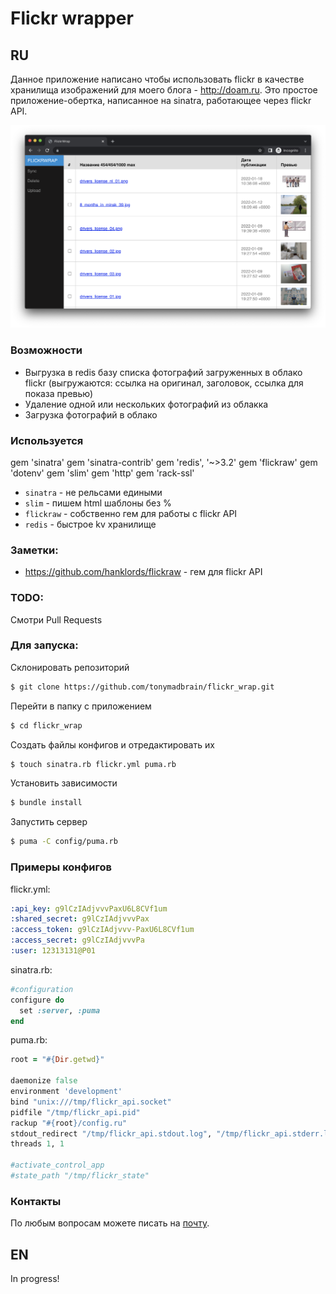 # Flickr wrapper

## RU

Данное приложение написано чтобы использовать flickr в качестве хранилища
изображений для моего блога - http://doam.ru. Это простое приложение-обертка,
написанное на sinatra, работающее через flickr API.

![Main page](https://github.com/tonymadbrain/flickr_wrap/blob/master/screenshot.png "Main page")

### Возможности

* Выгрузка в redis базу списка фотографий загруженных в облако flickr
(выгружаются: ссылка на оригинал, заголовок, ссылка для показа превью)
* Удаление одной или нескольких фотографий из облакка
* Загрузка фотографий в облако

### Используется

gem 'sinatra'
gem 'sinatra-contrib'
gem 'redis', '~>3.2'
gem 'flickraw'
gem 'dotenv'
gem 'slim'
gem 'http'
gem 'rack-ssl'

* `sinatra` - не рельсами едиными
* `slim` - пишем html шаблоны без %
* `flickraw` - собственно гем для работы с flickr API
* `redis` - быстрое kv хранилище

### Заметки:

* https://github.com/hanklords/flickraw - гем для flickr API

### TODO:

Смотри Pull Requests

### Для запуска:

Склонировать репозиторий

~~~bash
$ git clone https://github.com/tonymadbrain/flickr_wrap.git
~~~

Перейти в папку с приложением

~~~bash
$ cd flickr_wrap
~~~

Создать файлы конфигов и отредактировать их

~~~bash
$ touch sinatra.rb flickr.yml puma.rb
~~~

Установить зависимости

~~~bash
$ bundle install
~~~

Запустить сервер

~~~Bash
$ puma -C config/puma.rb
~~~

### Примеры конфигов

flickr.yml:
~~~yaml
:api_key: g9lCzIAdjvvvPaxU6L8CVf1um
:shared_secret: g9lCzIAdjvvvPax
:access_token: g9lCzIAdjvvv-PaxU6L8CVf1um
:access_secret: g9lCzIAdjvvvPa
:user: 12313131@P01
~~~

sinatra.rb:
~~~ruby
#configuration
configure do
  set :server, :puma
end
~~~

puma.rb:
~~~ruby
root = "#{Dir.getwd}"

daemonize false
environment 'development'
bind "unix:///tmp/flickr_api.socket"
pidfile "/tmp/flickr_api.pid"
rackup "#{root}/config.ru"
stdout_redirect "/tmp/flickr_api.stdout.log", "/tmp/flickr_api.stderr.log"
threads 1, 1

#activate_control_app
#state_path "/tmp/flickr_state"
~~~

### Контакты

По любым вопросам можете писать на <a href="mailto:mail@doam.ru?Subject=Flickr_API_Wrapper" target="_top">почту</a>.

## EN

In progress!
